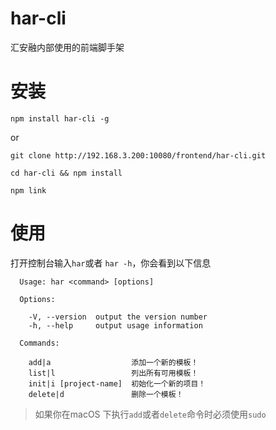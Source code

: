 
# har-cli
汇安融内部使用的前端脚手架

# 安装
```
npm install har-cli -g
```
or
```
git clone http://192.168.3.200:10080/frontend/har-cli.git

cd har-cli && npm install

npm link
```

# 使用
打开控制台输入`har`或者 `har -h`，你会看到以下信息
```
  Usage: har <command> [options]

  Options:

    -V, --version  output the version number
    -h, --help     output usage information

  Commands:

    add|a                  添加一个新的模板！
    list|l                 列出所有可用模板！
    init|i [project-name]  初始化一个新的项目！
    delete|d               删除一个模板！

```

> 如果你在macOS 下执行`add`或者`delete`命令时必须使用`sudo`








